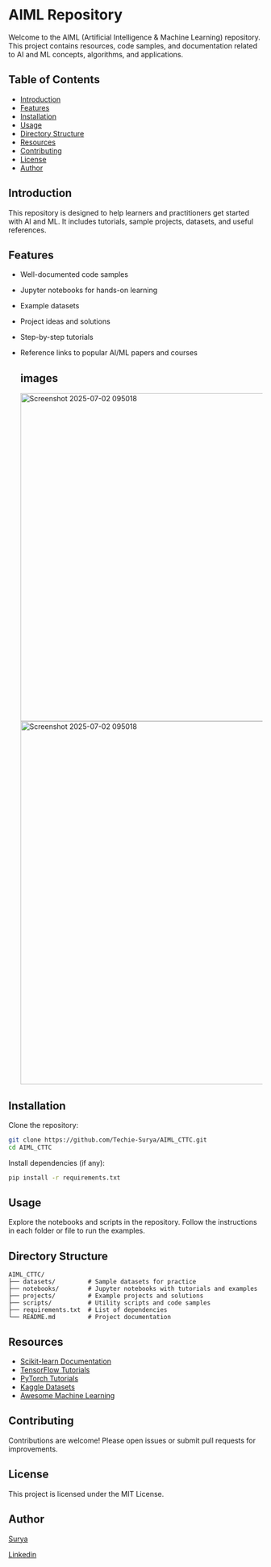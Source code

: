 # AIML Repository

Welcome to the AIML (Artificial Intelligence & Machine Learning) repository. This project contains resources, code samples, and documentation related to AI and ML concepts, algorithms, and applications.

## Table of Contents

- [Introduction](#introduction)
- [Features](#features)
- [Installation](#installation)
- [Usage](#usage)
- [Directory Structure](#directory-structure)
- [Resources](#resources)
- [Contributing](#contributing)
- [License](#license)
- [Author](#author)

## Introduction

This repository is designed to help learners and practitioners get started with AI and ML. It includes tutorials, sample projects, datasets, and useful references.

## Features

- Well-documented code samples
- Jupyter notebooks for hands-on learning
- Example datasets
- Project ideas and solutions
- Step-by-step tutorials
- Reference links to popular AI/ML papers and courses

  ## images
  <img width="1000" height="650" alt="Screenshot 2025-07-02 095018" src="https://github.com/user-attachments/assets/26ea4b0f-8b73-4feb-a447-c93fad97986d" />
  <img width="1280" height="720" alt="Screenshot 2025-07-02 095018" src="https://github.com/user-attachments/assets/26ba705f-e18d-4313-8511-cc584f229f9d" />



## Installation

Clone the repository:
```bash
git clone https://github.com/Techie-Surya/AIML_CTTC.git
cd AIML_CTTC
```
Install dependencies (if any):
```bash
pip install -r requirements.txt
```

## Usage

Explore the notebooks and scripts in the repository. Follow the instructions in each folder or file to run the examples.

## Directory Structure

```
AIML_CTTC/
├── datasets/         # Sample datasets for practice
├── notebooks/        # Jupyter notebooks with tutorials and examples
├── projects/         # Example projects and solutions
├── scripts/          # Utility scripts and code samples
├── requirements.txt  # List of dependencies
└── README.md         # Project documentation
```

## Resources

- [Scikit-learn Documentation](https://scikit-learn.org/stable/documentation.html)
- [TensorFlow Tutorials](https://www.tensorflow.org/tutorials)
- [PyTorch Tutorials](https://pytorch.org/tutorials/)
- [Kaggle Datasets](https://www.kaggle.com/datasets)
- [Awesome Machine Learning](https://github.com/josephmisiti/awesome-machine-learning)

## Contributing

Contributions are welcome! Please open issues or submit pull requests for improvements.

## License

This project is licensed under the MIT License.

## Author

[Surya](https://github.com/Techie-Surya)

[Linkedin](https://www.linkedin.com/in/suryasnata-dash/)

